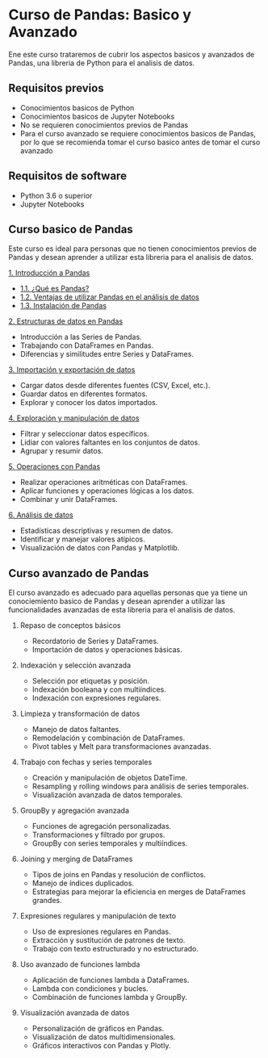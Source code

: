 # Curso de Pandas: Basico y Avanzado

Ene este curso trataremos de cubrir los aspectos basicos y avanzados de Pandas, una libreria de Python para el analisis de datos.


## Requisitos previos

- Conocimientos basicos de Python
- Conocimientos basicos de Jupyter Notebooks
- No se requieren conocimientos previos de Pandas
- Para el curso avanzado se requiere conocimientos basicos de Pandas, por lo que se recomienda tomar el curso basico antes de tomar el curso avanzado

## Requisitos de software

- Python 3.6 o superior
- Jupyter Notebooks


## Curso basico de Pandas

Este curso es ideal para personas que no tienen conocimientos previos de Pandas y desean aprender a utilizar esta libreria para el analisis de datos.


[1. Introducción a Pandas](basico/1_Introduccion_a_Pandas.ipynb)
   * [1.1. ¿Qué es Pandas?](basico/1_Introduccion_a_Pandas.ipynb#1.1-¿Qué-es-Pandas?)
   * [1.2. Ventajas de utilizar Pandas en el análisis de datos](basico/1_Introduccion_a_Pandas.ipynb#1.2-Ventajas-de-utilizar-Pandas-en-el-análisis-de-datos)
   * [1.3. Instalación de Pandas](basico/1_Introduccion_a_Pandas.ipynb#1.3-Instalación-de-Pandas)
   
[2. Estructuras de datos en Pandas](basico/2_Estructuras_de_datos_en_Pandas.ipynb)
   - Introducción a las Series de Pandas.
   - Trabajando con DataFrames en Pandas.
   - Diferencias y similitudes entre Series y DataFrames.

[3. Importación y exportación de datos](basico/3_Importacion_y_exportacion_de_datos.ipynb)
   - Cargar datos desde diferentes fuentes (CSV, Excel, etc.).
   - Guardar datos en diferentes formatos.
   - Explorar y conocer los datos importados.

[4. Exploración y manipulación de datos](basico/4_Exploracion_y_manipulacion_de_datos.ipynb)
   - Filtrar y seleccionar datos específicos.
   - Lidiar con valores faltantes en los conjuntos de datos.
   - Agrupar y resumir datos.

[5. Operaciones con Pandas](basico/5_Operaciones_con_Pandas.ipynb)
   - Realizar operaciones aritméticas con DataFrames.
   - Aplicar funciones y operaciones lógicas a los datos.
   - Combinar y unir DataFrames.

[6. Análisis de datos](basico/6_Analisis_de_datos.ipynb)
   - Estadísticas descriptivas y resumen de datos.
   - Identificar y manejar valores atípicos.
   - Visualización de datos con Pandas y Matplotlib.


## Curso avanzado de Pandas

El curso avanzado es adecuado para aquellas personas que ya tiene un conociemiento basico de Pandas y desean aprender a utilizar las funcionalidades avanzadas de esta libreria para el analisis de datos.

1. Repaso de conceptos básicos
   - Recordatorio de Series y DataFrames.
   - Importación de datos y operaciones básicas.

2. Indexación y selección avanzada
   - Selección por etiquetas y posición.
   - Indexación booleana y con multiíndices.
   - Indexación con expresiones regulares.

3. Limpieza y transformación de datos
   - Manejo de datos faltantes.
   - Remodelación y combinación de DataFrames.
   - Pivot tables y Melt para transformaciones avanzadas.

4. Trabajo con fechas y series temporales
   - Creación y manipulación de objetos DateTime.
   - Resampling y rolling windows para análisis de series temporales.
   - Visualización avanzada de datos temporales.

5. GroupBy y agregación avanzada
   - Funciones de agregación personalizadas.
   - Transformaciones y filtrado por grupos.
   - GroupBy con series temporales y multiíndices.

6. Joining y merging de DataFrames
   - Tipos de joins en Pandas y resolución de conflictos.
   - Manejo de índices duplicados.
   - Estrategias para mejorar la eficiencia en merges de DataFrames grandes.

7. Expresiones regulares y manipulación de texto
   - Uso de expresiones regulares en Pandas.
   - Extracción y sustitución de patrones de texto.
   - Trabajo con texto estructurado y no estructurado.

8. Uso avanzado de funciones lambda
   - Aplicación de funciones lambda a DataFrames.
   - Lambda con condiciones y bucles.
   - Combinación de funciones lambda y GroupBy.

9. Visualización avanzada de datos
   - Personalización de gráficos en Pandas.
   - Visualización de datos multidimensionales.
   - Gráficos interactivos con Pandas y Plotly.

